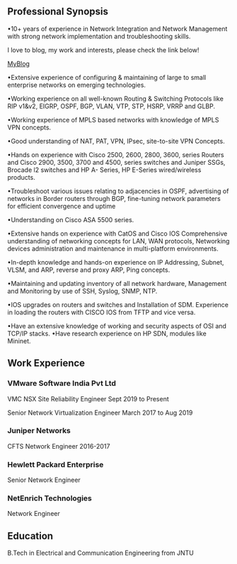 ## Professional Synopsis

•10+ years of experience in Network Integration and Network Management with strong network implementation and troubleshooting skills.

I love to blog, my work and interests, please check the link below!

[MyBlog](https://letsnetworkblog.wordpress.com)

•Extensive experience of configuring & maintaining of large to small enterprise networks on emerging technologies.

•Working experience on all well-known Routing & Switching Protocols like RIP v1&v2, EIGRP, OSPF, BGP, VLAN, VTP, STP, HSRP, VRRP and GLBP.

•Working experience of MPLS based networks with knowledge of MPLS VPN concepts.

•Good understanding of NAT, PAT, VPN, IPsec, site-to-site VPN Concepts.

•Hands on experience with Cisco 2500, 2600, 2800, 3600, series Routers and Cisco 2900, 3500, 3700 and 4500, series switches and Juniper SSGs, Brocade l2 switches and HP A- Series, HP E-Series wired/wireless products.

•Troubleshoot various issues relating to adjacencies in OSPF, advertising of networks in Border routers through BGP, fine-tuning network parameters for efficient convergence and uptime

•Understanding on Cisco ASA 5500 series.

•Extensive hands on experience with CatOS and Cisco IOS Comprehensive understanding of networking concepts for LAN, WAN protocols, Networking devices administration and maintenance in multi-platform environments.

•In-depth knowledge and hands-on experience on IP Addressing, Subnet, VLSM, and ARP, reverse and proxy ARP, Ping concepts.

•Maintaining and updating inventory of all network hardware, Management and Monitoring by use of SSH, Syslog, SNMP, NTP.

•IOS upgrades on routers and switches and Installation of SDM. Experience in loading the routers with CISCO IOS from TFTP and vice versa.

•Have an extensive knowledge of working and security aspects of OSI and TCP/IP stacks.
•Have research experience on HP SDN, modules like Mininet.


## Work Experience

### VMware Software India Pvt Ltd
VMC NSX Site Reliability Engineer Sept 2019 to Present

Senior Network Virtualization Engineer March 2017 to Aug 2019

### Juniper Networks

CFTS Network Engineer 2016-2017

### Hewlett Packard Enterprise

Senior Network Engineer 

### NetEnrich Technologies

Network Engineer

## Education

B.Tech in Electrical and Communication Engineering from JNTU

